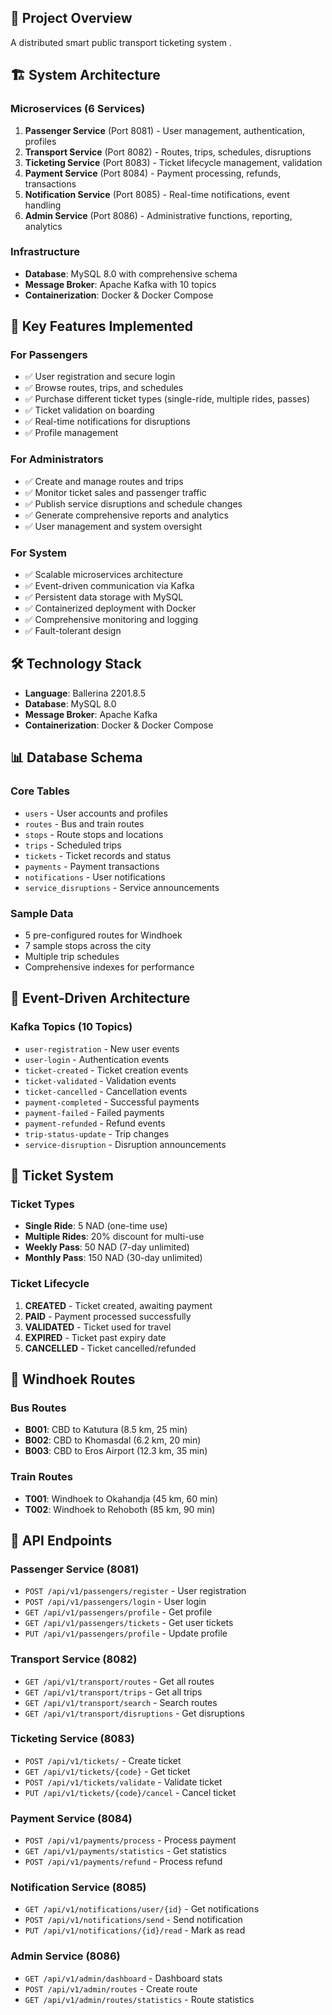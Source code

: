 
## 🎯 Project Overview

A  distributed smart public transport ticketing system . 

## 🏗️ System Architecture

### Microservices (6 Services)
1. **Passenger Service** (Port 8081) - User management, authentication, profiles
2. **Transport Service** (Port 8082) - Routes, trips, schedules, disruptions
3. **Ticketing Service** (Port 8083) - Ticket lifecycle management, validation
4. **Payment Service** (Port 8084) - Payment processing, refunds, transactions
5. **Notification Service** (Port 8085) - Real-time notifications, event handling
6. **Admin Service** (Port 8086) - Administrative functions, reporting, analytics

### Infrastructure
- **Database**: MySQL 8.0 with comprehensive schema
- **Message Broker**: Apache Kafka with 10 topics
- **Containerization**: Docker & Docker Compose


## 🚀 Key Features Implemented

### For Passengers
- ✅ User registration and secure login
- ✅ Browse routes, trips, and schedules
- ✅ Purchase different ticket types (single-ride, multiple rides, passes)
- ✅ Ticket validation on boarding
- ✅ Real-time notifications for disruptions
- ✅ Profile management

### For Administrators
- ✅ Create and manage routes and trips
- ✅ Monitor ticket sales and passenger traffic
- ✅ Publish service disruptions and schedule changes
- ✅ Generate comprehensive reports and analytics
- ✅ User management and system oversight

### For System
- ✅ Scalable microservices architecture
- ✅ Event-driven communication via Kafka
- ✅ Persistent data storage with MySQL
- ✅ Containerized deployment with Docker
- ✅ Comprehensive monitoring and logging
- ✅ Fault-tolerant design

## 🛠️ Technology Stack

- **Language**: Ballerina 2201.8.5
- **Database**: MySQL 8.0
- **Message Broker**: Apache Kafka
- **Containerization**: Docker & Docker Compose


## 📊 Database Schema

### Core Tables
- `users` - User accounts and profiles
- `routes` - Bus and train routes
- `stops` - Route stops and locations
- `trips` - Scheduled trips
- `tickets` - Ticket records and status
- `payments` - Payment transactions
- `notifications` - User notifications
- `service_disruptions` - Service announcements

### Sample Data
- 5 pre-configured routes for Windhoek
- 7 sample stops across the city
- Multiple trip schedules
- Comprehensive indexes for performance

## 🔄 Event-Driven Architecture

### Kafka Topics (10 Topics)
- `user-registration` - New user events
- `user-login` - Authentication events
- `ticket-created` - Ticket creation events
- `ticket-validated` - Validation events
- `ticket-cancelled` - Cancellation events
- `payment-completed` - Successful payments
- `payment-failed` - Failed payments
- `payment-refunded` - Refund events
- `trip-status-update` - Trip changes
- `service-disruption` - Disruption announcements

## 🎫 Ticket System

### Ticket Types
- **Single Ride**: 5 NAD (one-time use)
- **Multiple Rides**: 20% discount for multi-use
- **Weekly Pass**: 50 NAD (7-day unlimited)
- **Monthly Pass**: 150 NAD (30-day unlimited)

### Ticket Lifecycle
1. **CREATED** - Ticket created, awaiting payment
2. **PAID** - Payment processed successfully
3. **VALIDATED** - Ticket used for travel
4. **EXPIRED** - Ticket past expiry date
5. **CANCELLED** - Ticket cancelled/refunded

## 🚌 Windhoek Routes

### Bus Routes
- **B001**: CBD to Katutura (8.5 km, 25 min)
- **B002**: CBD to Khomasdal (6.2 km, 20 min)
- **B003**: CBD to Eros Airport (12.3 km, 35 min)

### Train Routes
- **T001**: Windhoek to Okahandja (45 km, 60 min)
- **T002**: Windhoek to Rehoboth (85 km, 90 min)

## 📡 API Endpoints

### Passenger Service (8081)
- `POST /api/v1/passengers/register` - User registration
- `POST /api/v1/passengers/login` - User login
- `GET /api/v1/passengers/profile` - Get profile
- `GET /api/v1/passengers/tickets` - Get user tickets
- `PUT /api/v1/passengers/profile` - Update profile

### Transport Service (8082)
- `GET /api/v1/transport/routes` - Get all routes
- `GET /api/v1/transport/trips` - Get all trips
- `GET /api/v1/transport/search` - Search routes
- `GET /api/v1/transport/disruptions` - Get disruptions

### Ticketing Service (8083)
- `POST /api/v1/tickets/` - Create ticket
- `GET /api/v1/tickets/{code}` - Get ticket
- `POST /api/v1/tickets/validate` - Validate ticket
- `PUT /api/v1/tickets/{code}/cancel` - Cancel ticket

### Payment Service (8084)
- `POST /api/v1/payments/process` - Process payment
- `GET /api/v1/payments/statistics` - Get statistics
- `POST /api/v1/payments/refund` - Process refund

### Notification Service (8085)
- `GET /api/v1/notifications/user/{id}` - Get notifications
- `POST /api/v1/notifications/send` - Send notification
- `PUT /api/v1/notifications/{id}/read` - Mark as read

### Admin Service (8086)
- `GET /api/v1/admin/dashboard` - Dashboard stats
- `POST /api/v1/admin/routes` - Create route
- `GET /api/v1/admin/routes/statistics` - Route statistics

